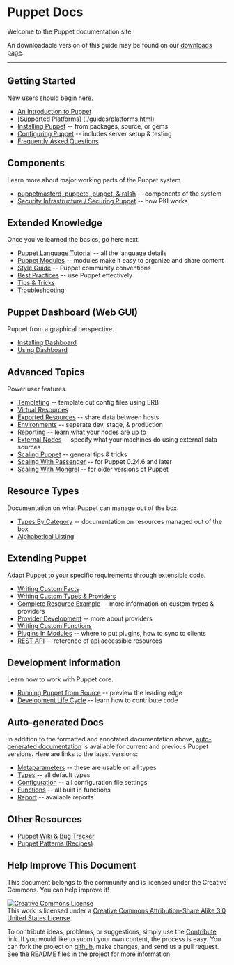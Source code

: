Puppet Docs
===========

Welcome to the Puppet documentation site. 

An downloadable version of this guide may be found on our [downloads page](http://www.puppetlabs.com/resources/downloads/).

* * *

Getting Started
---------------

New users should begin here.

* [An Introduction to Puppet](./guides/introduction.html)
* [Supported Platforms] (./guides/platforms.html)
* [Installing Puppet](./guides/installation.html) -- from packages, source, or gems
* [Configuring Puppet](./guides/configuring.html) -- includes server setup & testing
* [Frequently Asked Questions](./guides/faq.html)

Components
----------

Learn more about major working parts of the Puppet system.

* [puppetmasterd, puppetd, puppet, & ralsh](./guides/tools.html) -- components of the system
* [Security Infrastructure / Securing Puppet](./guides/security.html) -- how PKI works

Extended Knowledge
------------------

Once you've learned the basics, go here next.

* [Puppet Language Tutorial](./guides/language_tutorial.html) -- all the language details
* [Puppet Modules](./guides/modules.html) -- modules make it easy to organize and share content
* [Style Guide](./guides/style.html) -- Puppet community conventions
* [Best Practices](./guides/best_practices.html) -- use Puppet effectively
* [Tips & Tricks](./guides/techniques.html)
* [Troubleshooting](./guides/troubleshooting.html)

Puppet Dashboard (Web GUI)
--------------------------

Puppet from a graphical perspective.

* [Installing Dashboard](./guides/installing_dashboard.html)
* [Using Dashboard](./guides/using_dashboard.html)

Advanced Topics
---------------

Power user features.

* [Templating](./guides/templating.html) -- template out config files using ERB
* [Virtual Resources](./guides/virtual_resources.html)
* [Exported Resources](./guides/exported_resources.html) -- share data between hosts
* [Environments](./guides/environment.html) -- seperate dev, stage, & production
* [Reporting](./guides/reporting.html) -- learn what your nodes are up to
* [External Nodes](./guides/external_nodes.html) -- specify what your machines do using external data sources
* [Scaling Puppet](./guides/scaling.html) -- general tips & tricks
* [Scaling With Passenger](./guides/passenger.html) -- for Puppet 0.24.6 and later
* [Scaling With Mongrel](./guides/mongrel.html) -- for older versions of Puppet

Resource Types
--------------

Documentation on what Puppet can manage out of the box.

* [Types By Category](./guides/types/) -- documentation on resources managed out of the box
* [Alphabetical Listing](./guides/types/alphabetical_index.html)

Extending Puppet
----------------

Adapt Puppet to your specific requirements through extensible code.

* [Writing Custom Facts](./guides/custom_facts.html)
* [Writing Custom Types & Providers](./guides/custom_types.html)
* [Complete Resource Example](./guides/complete_resource_example.html) -- more information on custom types & providers
* [Provider Development](./guides/provider_development.html) -- more about providers
* [Writing Custom Functions](./guides/custom_functions.html)
* [Plugins In Modules](./guides/plugins_in_modules.html) -- where to put plugins, how to sync to clients
* [REST API](./guides/rest_api.html) -- reference of api accessible resources

Development Information
-----------------------

Learn how to work with Puppet core.

* [Running Puppet from Source](./guides/from_source.html) -- preview the leading edge
* [Development Life Cycle](./guides/development_lifecycle.html) -- learn how to contribute code

Auto-generated Docs
-------------------

In addition to the formatted and annotated documentation above, [auto-generated documentation](references/) is available for current and previous Puppet versions.   Here are links to the latest versions:

* [Metaparameters](./references/latest/metaparameter.html) -- these are usable on all types
* [Types](./references/latest/type.html) -- all default types
* [Configuration](./references/latest/configuration.html) -- all configuration file settings
* [Functions](./references/latest/function.html) -- all built in functions
* [Report](./references/latest/report.html) -- available reports

Other Resources
---------------

* [Puppet Wiki & Bug Tracker](http://projects.puppetlabs.com/) 
* [Puppet Patterns (Recipes)](http://puppetlabs.com/trac/puppet/wiki/Recipes)

Help Improve This Document
--------------------------

This document belongs to the community and is licensed under the Creative Commons. You can help improve it!

<a rel="license" href="http://creativecommons.org/licenses/by-sa/3.0/us/"><img alt="Creative Commons License" style="border-width:0" src="http://i.creativecommons.org/l/by-sa/3.0/us/88x31.png" /></a><br />This work is licensed under a <a rel="license" href="http://creativecommons.org/licenses/by-sa/3.0/us/">Creative Commons Attribution-Share Alike 3.0 United States License</a>.

To contribute ideas, problems, or suggestions, simply use the [Contribute](./contribute.html) link.  If you would like to submit your own content, the process is easy.  You can fork the project on <A HREF="http://github.com/reductivelabs/puppet-doc">github</A>, make changes, and send us a pull request.  See the README files in the project for more information.


